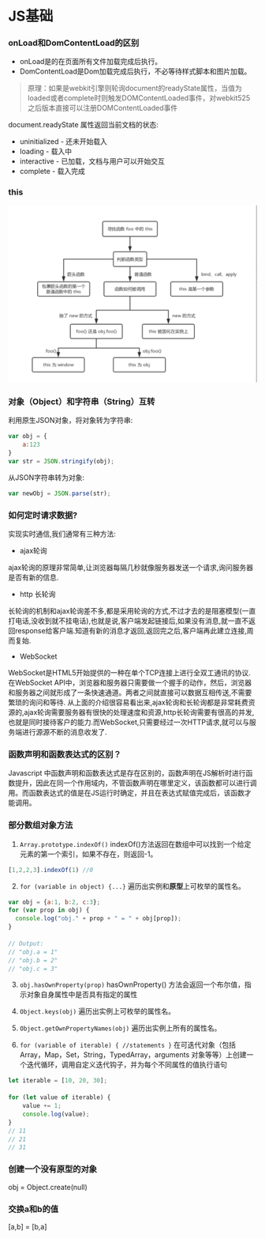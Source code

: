 # JS基础

### onLoad和DomContentLoad的区别

- onLoad是的在页面所有文件加载完成后执行。
- DomContentLoad是Dom加载完成后执行，不必等待样式脚本和图片加载。

>原理：如果是webkit引擎则轮询document的readyState属性，当值为loaded或者complete时则触发DOMContentLoaded事件，对webkit525之后版本直接可以注册DOMContentLoaded事件

document.readyState 属性返回当前文档的状态:
- uninitialized - 还未开始载入
- loading - 载入中
- interactive - 已加载，文档与用户可以开始交互   
- complete - 载入完成

### this

![this](../assets/this_js.png)

### 对象（Object）和字符串（String）互转

利用原生JSON对象，将对象转为字符串:

```js
var obj = {
    a:123
}
var str = JSON.stringify(obj);  
```

从JSON字符串转为对象:

```js
var newObj = JSON.parse(str);  
```

### 如何定时请求数据?

实现实时通信,我们通常有三种方法:
- ajax轮询

ajax轮询的原理非常简单,让浏览器每隔几秒就像服务器发送一个请求,询问服务器是否有新的信息.

- http 长轮询

长轮询的机制和ajax轮询差不多,都是采用轮询的方式,不过才去的是阻塞模型(一直打电话,没收到就不挂电话),也就是说,客户端发起链接后,如果没有消息,就一直不返回response给客户端.知道有新的消息才返回,返回完之后,客户端再此建立连接,周而复始.

- WebSocket

WebSocket是HTML5开始提供的一种在单个TCP连接上进行全双工通讯的协议.在WebSocket API中，浏览器和服务器只需要做一个握手的动作，然后，浏览器和服务器之间就形成了一条快速通道。两者之间就直接可以数据互相传送,不需要繁琐的询问和等待.
从上面的介绍很容易看出来,ajax轮询和长轮询都是非常耗费资源的,ajax轮询需要服务器有很快的处理速度和资源,http长轮询需要有很高的并发,也就是同时接待客户的能力.而WebSocket,只需要经过一次HTTP请求,就可以与服务端进行源源不断的消息收发了.

### 函数声明和函数表达式的区别？

Javascript 中函数声明和函数表达式是存在区别的，函数声明在JS解析时进行函数提升，因此在同一个作用域内，不管函数声明在哪里定义，该函数都可以进行调用。而函数表达式的值是在JS运行时确定，并且在表达式赋值完成后，该函数才能调用。

### 部分数组对象方法

 1. `Array​.prototype​.indexOf()`
indexOf()方法返回在数组中可以找到一个给定元素的第一个索引，如果不存在，则返回-1。
```js
[1,2,2,3].indexOf(1) //0
```

2. `for (variable in object) {...}`
遍历出实例和**原型**上可枚举的属性名。
```js
var obj = {a:1, b:2, c:3};
for (var prop in obj) {
  console.log("obj." + prop + " = " + obj[prop]);
}

// Output:
// "obj.a = 1"
// "obj.b = 2"
// "obj.c = 3"
```

3. `obj.hasOwnProperty(prop)`
hasOwnProperty() 方法会返回一个布尔值，指示对象自身属性中是否具有指定的属性

4. `Object.keys(obj)`
遍历出实例上可枚举的属性名。

5. `Object.getOwnPropertyNames(obj)`
遍历出实例上所有的属性名。  

6. `for (variable of iterable) {
    //statements
}`
在可迭代对象（包括 Array，Map，Set，String，TypedArray，arguments 对象等等）上创建一个迭代循环，调用自定义迭代钩子，并为每个不同属性的值执行语句

```js
let iterable = [10, 20, 30];

for (let value of iterable) {
    value += 1;
    console.log(value);
}
// 11
// 21
// 31
```

### 创建一个没有原型的对象

obj = Object.create(null)

### 交换a和b的值

[a,b] = [b,a]

